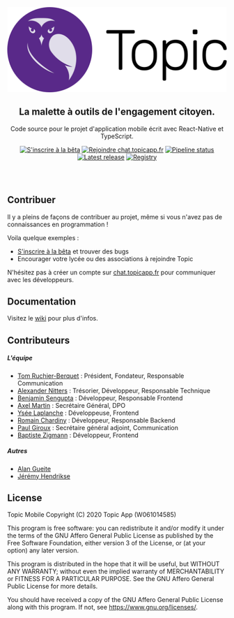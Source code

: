 <!-- Banner Image -->
<div align="center">
  <img src="images/topic-icon-text.svg" alt="Topic Logo" />
<h2>
  La malette à outils de l'engagement citoyen.
</h2>

Code source pour le projet d'application mobile écrit avec React-Native et TypeScript.

[![S'inscrire à la bêta](https://img.shields.io/static/v1?label=&message=S'inscrire%20à%20la%20bêta&color=592989)](https://beta.topicapp.fr)
[![Rejoindre chat.topicapp.fr](https://img.shields.io/static/v1?label=&message=Rejoindre%20chat.topicapp.fr&color=f5455c)](https://chat.topicapp.fr/register)
[![Pipeline status](https://gitlab.com/topicapp/mobile/badges/master/pipeline.svg)](https://gitlab.com/topicapp/mobile/~/commits/master)
[![Latest release](https://badgen.net/gitlab/release/topicapp/mobile)](https://gitlab.com/topicapp/mobile/~/releases)
[![Registry](https://badgen.net/badge/registry/gitlab/cyan)](https://gitlab.com/topicapp/mobile/container_registry)

</div>
<br><br>

## Contribuer

Il y a pleins de façons de contribuer au projet, même si vous n'avez pas de connaissances en programmation !

Voila quelque exemples :
- [S'inscrire à la bêta](https://beta.topicapp.fr) et trouver des bugs
- Encourager votre lycée ou des associations à rejoindre Topic

N'hésitez pas à créer un compte sur [chat.topicapp.fr](https://chat.topicapp.fr/register) pour communiquer avec les développeurs.

## Documentation

Visitez le [wiki](https://gitlab.com/topicapp/mobile/~/wiki/Home) pour plus d'infos.

## Contributeurs

##### L'équipe
- [Tom Ruchier-Berquet](https://gitlab.com/tomrb) : Président, Fondateur, Responsable Communication
- [Alexander Nitters](https://gitlab.com/al340) : Trésorier, Développeur, Responsable Technique
- [Benjamin Sengupta](https://gitlab.com/bensengupta) : Développeur, Responsable Frontend
- [Axel Martin](https://gitlab.com/axel.dpo) : Secrétaire Général, DPO
- [Ysée Laplanche](https://gitlab.com/ysee.laplanche) : Développeuse, Frontend
- [Romain Chardiny](https://gitlab.com/romch007) : Développeur, Responsable Backend
- [Paul Giroux](https://gitlab.com/paul.giroux97) : Secrétaire général adjoint, Communication
- [Baptiste Zigmann](https://gitlab.com/bazig) : Développeur, Frontend

##### Autres
- [Alan Gueite](https://gitlab.com/alangueite)
- [Jérémy Hendrikse](https://gitlab.com/jeremy_i8)

## License

Topic Mobile
Copyright (C) 2020 Topic App (W061014585)

This program is free software: you can redistribute it and/or modify
it under the terms of the GNU Affero General Public License as published
by the Free Software Foundation, either version 3 of the License, or
(at your option) any later version.

This program is distributed in the hope that it will be useful,
but WITHOUT ANY WARRANTY; without even the implied warranty of
MERCHANTABILITY or FITNESS FOR A PARTICULAR PURPOSE. See the
GNU Affero General Public License for more details.

You should have received a copy of the GNU Affero General Public License
along with this program. If not, see <https://www.gnu.org/licenses/>.

<!-- Links -->

[rocket-chat]: https://chat.topicapp.fr
[rc-badge]: https://img.shields.io/gitter/room/nwjs/nw.js.svg?style=for-the-badge
